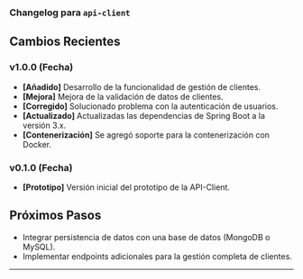 
### Changelog para `api-client`

## Cambios Recientes

### v1.0.0 (Fecha)

- **[Añadido]** Desarrollo de la funcionalidad de gestión de clientes.
- **[Mejora]** Mejora de la validación de datos de clientes.
- **[Corregido]** Solucionado problema con la autenticación de usuarios.
- **[Actualizado]** Actualizadas las dependencias de Spring Boot a la versión 3.x.
- **[Contenerización]** Se agregó soporte para la contenerización con Docker.

### v0.1.0 (Fecha)

- **[Prototipo]** Versión inicial del prototipo de la API-Client.

## Próximos Pasos

- Integrar persistencia de datos con una base de datos (MongoDB o MySQL).
- Implementar endpoints adicionales para la gestión completa de clientes.

---

